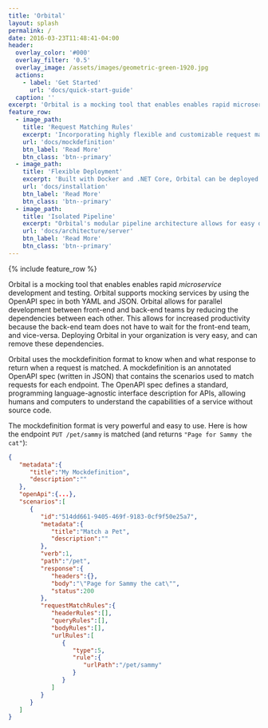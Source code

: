 ```yaml
---
title: 'Orbital'
layout: splash
permalink: /
date: 2016-03-23T11:48:41-04:00
header:
  overlay_color: '#000'
  overlay_filter: '0.5'
  overlay_image: /assets/images/geometric-green-1920.jpg
  actions:
    - label: 'Get Started'
      url: 'docs/quick-start-guide'
  caption: ''
excerpt: 'Orbital is a mocking tool that enables enables rapid microservice development and testing'
feature_row:
  - image_path:
    title: 'Request Matching Rules'
    excerpt: 'Incorporating highly flexible and customizable request matching rules, virtually any kind of request can be matched.'
    url: 'docs/mockdefinition'
    btn_label: 'Read More'
    btn_class: 'btn--primary'
  - image_path:
    title: 'Flexible Deployment'
    excerpt: 'Built with Docker and .NET Core, Orbital can be deployed anywhere Docker is supported, including Windows, Linux, and macOS.'
    url: 'docs/installation'
    btn_label: 'Read More'
    btn_class: 'btn--primary'
  - image_path:
    title: 'Isolated Pipeline'
    excerpt: "Orbital's modular pipeline architecture allows for easy development, request matching, and debugging."
    url: 'docs/architecture/server'
    btn_label: 'Read More'
    btn_class: 'btn--primary'
---
```


{% include feature_row %}

Orbital is a mocking tool that enables enables rapid _microservice_ development and testing. Orbital supports mocking services by using the OpenAPI spec in both YAML and JSON. Orbital allows for parallel development between front-end and back-end teams by reducing the dependencies between each other. This allows for increased productivity because the back-end team does not have to wait for the front-end team, and vice-versa. Deploying Orbital in your organization is very easy, and can remove these dependencies.

Orbital uses the mockdefinition format to know when and what response to return when a request is matched. A mockdefinition is an annotated OpenAPI spec (written in JSON) that contains the scenarios used to match requests for each endpoint. The OpenAPI spec defines a standard, programming language-agnostic interface description for APIs, allowing humans and computers to understand the capabilities of a service without source code.

The mockdefinition format is very powerful and easy to use. Here is how the endpoint `PUT /pet/sammy` is matched (and returns `"Page for Sammy the cat"`):

```json
{
   "metadata":{
      "title":"My Mockdefinition",
      "description":""
   },
   "openApi":{...},
   "scenarios":[
      {
         "id":"514dd661-9405-469f-9183-0cf9f50e25a7",
         "metadata":{
            "title":"Match a Pet",
            "description":""
         },
         "verb":1,
         "path":"/pet",
         "response":{
            "headers":{},
            "body":"\"Page for Sammy the cat\"",
            "status":200
         },
         "requestMatchRules":{
            "headerRules":[],
            "queryRules":[],
            "bodyRules":[],
            "urlRules":[
               {
                  "type":5,
                  "rule":{
                     "urlPath":"/pet/sammy"
                  }
               }
            ]
         }
      }
   ]
}
```
